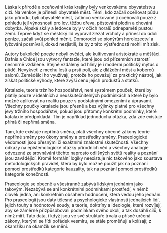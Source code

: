 Láska k přírodě a oceňování krás krajiny byly venkovskému obyvatelstvu cizí. Na venkov je přinesli obyvatelé měst. Těmi, kdo začali oceňovat půdu jako přírodu, byli obyvatelé měst, zatímco venkované ji oceňovali pouze z pohledu její výnosnosti pro lov, těžbu dřeva, pěstování plodin a chování dobytka. Alpské skály a ledovce byly v očích horalů odnepaměti pustou zemí. Teprve když se městský lid vypravil zlézat vrcholy a přinesl do údolí peníze, začali svůj pohled měnit. Domorodci se pionýrům horolezectví a lyžování posmívali, dokud nezjistili, že by z této výstřednosti mohli mít zisk.

Autory bukolické poezie nebyli ovčáci, ale kultivovaní aristokraté a měšťáci. Dafnis a Chloé jsou výtvory fantazie, které jsou od přízemních starostí nesmírně vzdálené. Stejně vzdálený od hlíny je i moderní politický mýtus o půdě. Nevykvetl z mechu lesů a prsti polí, ale z dláždění měst a koberců salonů. Zemědělci ho využívají, protože ho považují za praktický nástroj, jak získat politické výhody, které zvýší cenu jejich produktů a statků.

Katalaxie, teorie tržního hospodářství, není systémem pouček, které by platily pouze v ideálních a neuskutečnitelných podmínkách a které by bylo možné aplikovat na realitu pouze s podstatnými omezeními a úpravami. Všechny poučky katalaxie jsou přesně a bez výjimky platné pro všechny jevy tržního hospodářství, pokud jsou přítomny konkrétní podmínky, které katalaxie předpokládá. Tím je například jednoduchá otázka, zda zde existuje přímá či nepřímá směna.

Tam, kde existuje nepřímá směna, platí všechny obecné zákony teorie nepřímé směny pro úkony směny a prostředky směny. Praxeologické vědomosti jsou přesnými či exaktními znalostmi skutečnosti. Všechny odkazy na epistemologické otázky přírodních věd a všechny analogie odvozené ze srovnávání těchto naprosto odlišných světů reality a poznání jsou zavádějící. Kromě formální logiky neexistuje nic takového jako soustava metodologických pravidel, která by bylo možné použít jak na poznání pomocí prostředků kategorie kauzality, tak na poznání pomocí prostředků kategorie konečnosti.

Praxeologie se obecně a všestranně zabývá lidským jednáním jako takovým. Nezabývá se ani konkrétními podmínkami prostředí, v němž člověk jedná, ani konkrétním obsahem hodnocení, která vedou jeho jednání. Pro praxeologii jsou daty tělesné a psychologické vlastnosti jednajících lidí, jejich touhy a hodnotové soudy, a teorie, doktríny a ideologie, které rozvíjejí, aby se záměrně přizpůsobovali podmínkám svého okolí, a tak dosáhli cílů, k nimž míří. Tato data, i když jsou ve své struktuře trvalá a přísně určená zákony, kterými se řídí pořádek vesmíru, se stále proměňují a kolísají; z okamžiku na okamžik se mění.